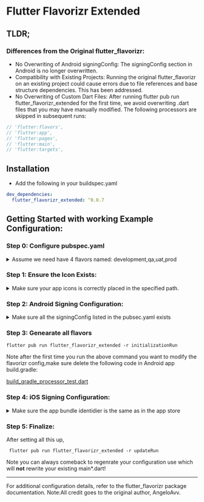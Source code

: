 # Flutter Flavorizr Extended

## TLDR;

### Differences from the Original flutter_flavorizr:

- No Overwriting of Android signingConfig: The signingConfig section in Android is no longer
  overwritten.
- Compatibility with Existing Projects: Running the original flutter_flavorizr on an existing
  project could cause errors due to file references and base structure dependencies. This has been
  addressed.
- No Overwriting of Custom Dart Files: After running flutter pub run flutter_flavorizr_extended for
  the first time, we avoid overwriting .dart files that you may have manually modified. The
  following processors are skipped in subsequent runs:

```dart
// 'flutter:flavors',
// 'flutter:app',
// 'flutter:pages',
// 'flutter:main',
// 'flutter:targets',
```

## Installation

- Add the following in your buildspec.yaml

```yaml
dev_dependencies:
  flutter_flavorizr_extended: ^0.0.7
```

## Getting Started with working Example Configuration:


### Step 0: **Configure pubspec.yaml**


<details>
      <summary>Assume we need have 4 flavors named: development,qa,uat,prod</summary>

  ```yaml
        name: flutter_template_app
        description: "A new Flutter project."
        publish_to: 'none'
        version: 0.1.0
        
        environment:
          sdk: ^3.5.3
        
        dependencies:
          flutter:
            sdk: flutter
        
        dev_dependencies:
          flutter_test:
            sdk: flutter
          flutter_lints: ^5.0.0
          flutter_flavorizr_extended: ^0.0.4
        
        
        flutter:
          uses-material-design: true
        
        
        flavorizr:
          flavors:
            development:
              app:
                name: "FlutterTemplateApp"
              android:
                applicationId: "go.template.flutter"
                generateDummyAssets: true
                icon: "assets/images/icons/appicon.png"
                customConfig:
                  applicationIdSuffix: "\".development\""
                  versionNameSuffix: "\"Dev\"" # Don't forget to escape strings with \"
                  signingConfig: signingConfigs.debug
              ios:
                bundleId: "go.template.flutter.development"
                generateDummyAssets: true
                icon: "assets/images/icons/appicon.png"
                buildSettings:
            qa:
              app:
                name: "FlutterTemplateApp"
              android:
                applicationId: "go.template.flutter.qa"
                generateDummyAssets: true
                icon: "assets/images/icons/appicon.png"
                customConfig:
                  applicationIdSuffix: "\".qa\""
                  versionNameSuffix: "\"QA\"" # Don't forget to escape strings with \"
                  signingConfig: signingConfigs.qa
              ios:
                bundleId: "go.template.flutter.qa"
                generateDummyAssets: true
                icon: "assets/images/icons/appicon.png"
            uat:
              app:
                name: "FlutterTemplateApp"
              android:
                applicationId: "go.template.flutter"
                generateDummyAssets: true
                icon: "assets/images/icons/appicon.png"
                customConfig:
                  applicationIdSuffix: "\".uat\""
                  versionNameSuffix: "\"UAT\"" # Don't forget to escape strings with \"
                  signingConfig: signingConfigs.uat
              ios:
                bundleId: "go.template.flutter.uat"
                generateDummyAssets: true
                icon: "assets/images/icons/appicon.png"
            prod:
              app:
                name: "FlutterTemplateApp"
              android:
                applicationId: "go.template.flutter"
                generateDummyAssets: true
                icon: "assets/images/icons/appicon.png"
                customConfig:
                  signingConfig: signingConfigs.release
              ios:
                bundleId: "go.template.flutter"
                generateDummyAssets: true
                icon: "assets/images/icons/appicon.png"
  ```
</details>


### Step 1: **Ensure the Icon Exists:**
<details>
      <summary>Make sure your app icons is correctly placed in the specified path.</summary>
</details>



### Step 2: **Android Signing Configuration:**
<details>
  <summary>Make sure all the signingConfig listed in the pubsec.yaml exists</summary>


- ### 1: Generate a Signing Key

  Run this command to create a keystore for signing your app:

  ```bash 
   keytool -genkey -V -keystore template_app.jks -storetype JKS -keyalg RSA -keysize 2048 -validity 10000 -alias template_app_key ```

- ### 2: Organize Your Keystore

    - Create a folder called keystores and place the generated template_app.jks file inside it.

- ### 3: Create key.properties

  Create a file named key.properties with the following content. Never push this file to public
  repositories!
  - Note after 2,3 you should have folder structure like the following:<img src="doc%2Fsetup%2Fandroid_signing_config.png" width="200" height="200"/>
  ```gradle
  development.keyAlias=template_app_key
  development.keyPassword=<Your password>
  development.storeFile=../keystores/template_app.jks
  development.storePassword=<Your password>
  
  qa.keyAlias=template_app_key
  qa.keyPassword=<Your password>
  qa.storeFile=../keystores/template_app.jks
  qa.storePassword=<Your password>
  
  uat.keyAlias=template_app_key
  uat.keyPassword=<Your password>
  uat.storeFile=../keystores/template_app.jks
  uat.storePassword=<Your password>
  
  prod.keyAlias=template_app_key
  prod.keyPassword=<Your password>
  prod.storeFile=../keystores/template_app.jks
  prod.storePassword=<Your password>
  ```

- ### 4:Update app/build.gradle
  Add the following signingConfigs section to your app/build.gradle:
  ```gradle
    signingConfigs {
        debug {

            if (System.getenv()["CI"]) { // CI=true is exported by Codemagic
                storeFile file(System.getenv()["CM_KEYSTORE_PATH"])
                storePassword System.getenv()["CM_KEYSTORE_PASSWORD"]
                keyAlias System.getenv()["CM_KEY_ALIAS"]
                keyPassword System.getenv()["CM_KEY_PASSWORD"]
            } else {
                keyAlias keyProperties['dev.keyAlias']
                keyPassword keyProperties['development.keyPassword']
                storeFile keyProperties['development.storeFile'] ? file(keyProperties['development.storeFile']) : null
                storePassword keyProperties['dev.storePassword']
            }

        }
        qa {
            if (System.getenv()["CI"]) { // CI=true is exported by Codemagic
                storeFile file(System.getenv()["CM_KEYSTORE_PATH"])
                storePassword System.getenv()["CM_KEYSTORE_PASSWORD"]
                keyAlias System.getenv()["CM_KEY_ALIAS"]
                keyPassword System.getenv()["CM_KEY_PASSWORD"]
            } else {
                keyAlias keyProperties['qa.keyAlias']
                keyPassword keyProperties['qa.keyPassword']
                storeFile keyProperties['qa.storeFile'] ? file(keyProperties['qa.storeFile']) : null
                storePassword keyProperties['qa.storePassword']
            }

        }
        uat {
            if (System.getenv()["CI"]) { // CI=true is exported by Codemagic
                storeFile file(System.getenv()["CM_KEYSTORE_PATH"])
                storePassword System.getenv()["CM_KEYSTORE_PASSWORD"]
                keyAlias System.getenv()["CM_KEY_ALIAS"]
                keyPassword System.getenv()["CM_KEY_PASSWORD"]
            } else {
                keyAlias keyProperties['uat.keyAlias']
                keyPassword keyProperties['uat.keyPassword']
                storeFile keyProperties['uat.storeFile'] ? file(keyProperties['uat.storeFile']) : null
                storePassword keyProperties['uat.storePassword']
            }

        }
        release {
            if (System.getenv()["CI"]) { // CI=true is exported by Codemagic
                storeFile file(System.getenv()["CM_KEYSTORE_PATH"])
                storePassword System.getenv()["CM_KEYSTORE_PASSWORD"]
                keyAlias System.getenv()["CM_KEY_ALIAS"]
                keyPassword System.getenv()["CM_KEY_PASSWORD"]
            } else {
                keyAlias keyProperties['prod.keyAlias']
                keyPassword keyProperties['prod.keyPassword']
                storeFile keyProperties['prod.storeFile'] ? file(keyProperties['prod.storeFile']) : null
                storePassword keyProperties['prod.storePassword']
            }

        }
  ```
</details>

### Step 3: **Genearate all flavors**

  ```terminal
  flutter pub run flutter_flavorizr_extended -r initializationRun
  ```
Note after the first time you run the above command you want to modify the flavorizr config,make sure delete the following code in Android app build.gradle:


[build_gradle_processor_test.dart](test%2Fprocessors%2Fandroid%2Fbuild_gradle_processor_test.dart)

### Step 4: **iOS Signing Configuration:**
<details>
  <summary>Make sure the app bundle identidier is the same as in the app store</summary>
  Detail comming soon...
</details>



### Step 5: Finalize:

After setting all this up,  
 ```terminal
  flutter pub run flutter_flavorizr_extended -r updateRun
```
   Note you can always comeback to regenrate your configuration use which will **not** rewrite your existing main*.dart!

---
For additional configuration details, refer to the flutter_flavorizr package documentation.
Note:All credit goes to the original author, AngeloAvv.
